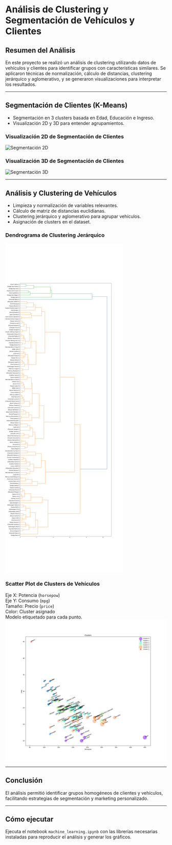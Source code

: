 # Análisis de Clustering y Segmentación de Vehículos y Clientes

## Resumen del Análisis

En este proyecto se realizó un análisis de clustering utilizando datos de vehículos y clientes para identificar grupos con características similares. Se aplicaron técnicas de normalización, cálculo de distancias, clustering jerárquico y aglomerativo, y se generaron visualizaciones para interpretar los resultados.

---

## Segmentación de Clientes (K-Means)

- Segmentación en 3 clusters basada en Edad, Educación e Ingreso.
- Visualización 2D y 3D para entender agrupamientos.

### Visualización 2D de Segmentación de Clientes

![Segmentación 2D](images/customer_segmentation_2d.png)

### Visualización 3D de Segmentación de Clientes

![Segmentación 3D](images/customer_segmentation_3d.png)

---

## Análisis y Clustering de Vehículos

- Limpieza y normalización de variables relevantes.
- Cálculo de matriz de distancias euclidianas.
- Clustering jerárquico y aglomerativo para agrupar vehículos.
- Asignación de clusters en el dataset.

### Dendrograma de Clustering Jerárquico

![Dendrograma](images/dendrogram.png)

### Scatter Plot de Clusters de Vehículos

Eje X: Potencia (`horsepow`)  
Eje Y: Consumo (`mpg`)  
Tamaño: Precio (`price`)  
Color: Cluster asignado  
Modelo etiquetado para cada punto.
![Clusters de Vehículos](https://raw.githubusercontent.com/LuisBuruato/M-L-Principles-/main/images/clusters_scatter.png)

---

## Conclusión

El análisis permitió identificar grupos homogéneos de clientes y vehículos, facilitando estrategias de segmentación y marketing personalizado.

---

## Cómo ejecutar

Ejecuta el notebook `machine_learning.ipynb` con las librerías necesarias instaladas para reproducir el análisis y generar los gráficos.
